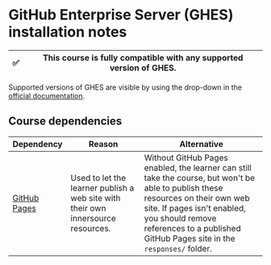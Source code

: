 # GitHub Enterprise Server (GHES) installation notes

✅ | This course is fully compatible with any supported version of GHES.
--- | ---

Supported versions of GHES are visible by using the drop-down in the [official documentation](https://help.github.com/enterprise/).

## Course dependencies

Dependency | Reason | Alternative
--- | --- | ---
[GitHub Pages](https://help.github.com/en/enterprise/2.16/admin/installation/configuring-github-pages-on-your-appliance) | Used to let the learner publish a web site with their own innersource resources. | Without GitHub Pages enabled, the learner can still take the course, but won't be able to publish these resources on their own web site. If pages isn't enabled, you should remove references to a published GitHub Pages site in the `responses/` folder.